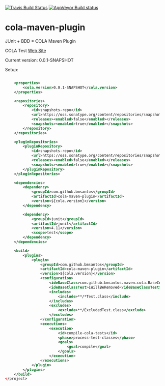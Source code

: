 [![Travis Build Status](https://travis-ci.org/bmsantos/cola-maven-plugin.svg?branch=master)](https://travis-ci.org/bmsantos/cola-maven-plugin)
[![AppVeyor Build status](https://ci.appveyor.com/api/github/webhook?id=3k6ewjhnvr2itn9c)](https://ci.appveyor.com/project/bmsantos/cola-maven-plugin)

cola-maven-plugin
==================

JUnit + BDD = COLA Maven Plugin

COLA Test [Web Site](http://bmsantos.github.io/cola-maven-plugin/)

Current version: 0.0.1-SNAPSHOT

Setup:
```xml

    <properties>
        <cola.version>0.0.1-SNAPSHOT</cola.version>
    </properties>

    <repositories>
        <repository>
            <id>snapshots-repo</id>
            <url>https://oss.sonatype.org/content/repositories/snapshots</url>
            <releases><enabled>false</enabled></releases>
            <snapshots><enabled>true</enabled></snapshots>
        </repository>
    </repositories>

    <pluginRepositories>
        <pluginRepository>
            <id>snapshots-repo</id>
            <url>https://oss.sonatype.org/content/repositories/snapshots</url>
            <releases><enabled>false</enabled></releases>
            <snapshots><enabled>true</enabled></snapshots>
        </pluginRepository>
    </pluginRepositories>

    <dependencies>
        <dependency>
            <groupId>com.github.bmsantos</groupId>
            <artifactId>cola-maven-plugin</artifactId>
            <version>${cola.version}</version>
        </dependency>

        <dependency>
            <groupId>junit</groupId>
            <artifactId>junit</artifactId>
            <version>4.11</version>
            <scope>test</scope>
        </dependency>
    </dependencies>

    <build>
        <plugins>
            <plugin>
                <groupId>com.github.bmsantos</groupId>
                <artifactId>cola-maven-plugin</artifactId>
                <version>${cola.version}</version>
                <configuration>
                    <ideBaseClass>com.github.bmsantos.maven.cola.BaseColaTest</ideBaseClass>
                    <ideBaseClassTest>iWillBeRemoved</ideBaseClassTest>
                    <includes>
                        <include>**/*Test.class</include>
                    </includes>
                    <excludes>
                        <exclude>**/ExcludedTest.class</exclude>
                    </excludes>
                </configuration>
                <executions>
                    <execution>
                        <id>compile-cola-tests</id>
                        <phase>process-test-classes</phase>
                        <goals>
                            <goal>compile</goal>
                        </goals>
                    </execution>
                </executions>
            </plugin>
        </plugins>
    </build>
</project>
```
